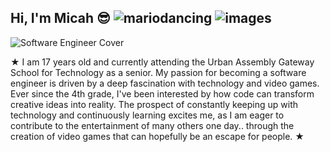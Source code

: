## Hi, I'm Micah 😎 ![mariodancing](https://github.com/user-attachments/assets/a73d0e8a-7040-4549-98ed-6d938207f1cc) ![images](https://github.com/user-attachments/assets/b763274e-30e7-4995-811a-c12c962b088d)





![Software Engineer Cover](https://github.com/user-attachments/assets/df8463b0-9a54-42e3-9f47-b9cad30135a6)

★ I am 17 years old and currently attending the Urban Assembly Gateway School for Technology as a senior. My passion for becoming a software engineer is driven by a deep fascination with technology and video games. Ever since the 4th grade, I've been interested by how code can transform creative ideas into reality. The prospect of constantly keeping up with technology and continuously learning excites me, as I am eager to contribute to the entertainment of many others one day.. through the creation of video games that can hopefully be an escape for people. ★ 

